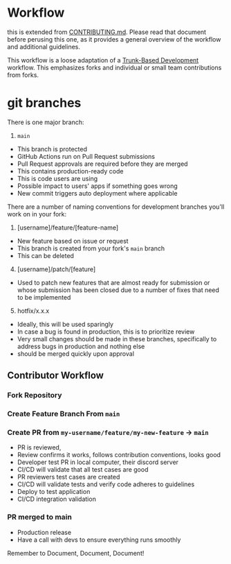 # Workflow
this is extended from [CONTRIBUTING.md](https://github.com/LVNACY/.github/blob/main/.github/CONTRIBUTING.md).
Please read that document before perusing this one, as it provides a general
overview of the workflow and additional guidelines.

This workflow is a loose adaptation of a [Trunk-Based Development][trunkdev]
workflow. This emphasizes forks and individual or small team contributions from
forks.

# git branches

There is one major branch:

1. `main`

-   This branch is protected
-   GitHub Actions run on Pull Request submissions
-   Pull Request approvals are required before they are merged
-   This contains production-ready code
-   This is code users are using
-   Possible impact to users' apps if something goes wrong
-   New commit triggers auto deployment where applicable

There are a number of naming conventions for development branches you'll work
on in your fork:

1. [username]/feature/[feature-name]

-   New feature based on issue or request
-   This branch is created from your fork's `main` branch
-   This can be deleted

4. [username]/patch/[feature]

-   Used to patch new features that are almost ready for submission or
    whose submission has been closed due to a number of fixes that need
    to be implemented

5. hotfix/x.x.x

-   Ideally, this will be used sparingly
-   In case a bug is found in production, this is to prioritize review
-   Very small changes should be made in these branches, specifically to
    address bugs in production and nothing else
-   should be merged quickly upon approval

## Contributor Workflow

### Fork Repository

### Create Feature Branch From `main`

### Create PR from `my-username/feature/my-new-feature` -> `main`

-   PR is reviewed,
-   Review confirms it works, follows contribution conventions, looks good
-   Developer test PR in local computer, their discord server
-   CI/CD will validate that all test cases are good
-   PR reviewers test cases are created
-   CI/CD will validate tests and verify code adheres to guidelines
-   Deploy to test application
-   CI/CD integration validation

### PR merged to main

-   Production release
-   Have a call with devs to ensure everything runs smoothly

Remember to Document, Document, Document!

<!--link dump-->
[trunkdev]: https://trunkbaseddevelopment.com
